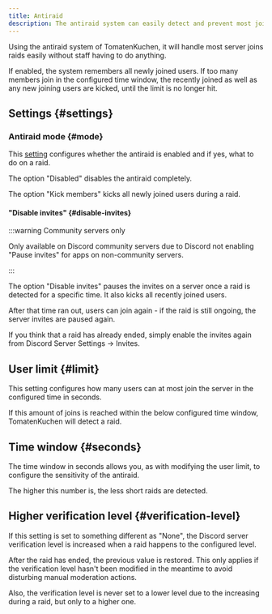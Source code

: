 ```yaml
---
title: Antiraid
description: The antiraid system can easily detect and prevent most join raids.
---
```


Using the antiraid system of TomatenKuchen, it will handle most server joins raids easily without staff having to do anything.

If enabled, the system remembers all newly joined users.
If too many members join in the configured time window, the recently joined as well as any new joiníng users are kicked, until the limit is no longer hit.

## Settings {#settings}

### Antiraid mode {#mode}

This [setting](https://tomatenkuchen.com/dashboard/settings#antiraidMode) configures whether the antiraid is enabled and if yes, what to do on a raid.

The option "Disabled" disables the antiraid completely.

The option "Kick members" kicks all newly joined users during a raid.

#### "Disable invites" {#disable-invites}

:::warning Community servers only

Only available on Discord community servers due to Discord not enabling "Pause invites" for apps on non-community servers.

:::

The option "Disable invites" pauses the invites on a server once a raid is detected for a specific time.
It also kicks all recently joined users.

After that time ran out, users can join again - if the raid is still ongoing, the server invites are paused again.

If you think that a raid has already ended, simply enable the invites again from Discord Server Settings -> Invites.

## User limit {#limit}

This setting configures how many users can at most join the server in the configured time in seconds.

If this amount of joins is reached within the below configured time window, TomatenKuchen will detect a raid.

## Time window {#seconds}

The time window in seconds allows you, as with modifying the user limit, to configure the sensitivity of the antiraid.

The higher this number is, the less short raids are detected.

## Higher verification level {#verification-level}

If this setting is set to something different as "None", the Discord server verification level is increased when a raid happens to the configured level.

After the raid has ended, the previous value is restored.
This only applies if the verification level hasn't been modified in the meantime to avoid disturbing manual moderation actions.

Also, the verification level is never set to a lower level due to the increasing during a raid, but only to a higher one.
